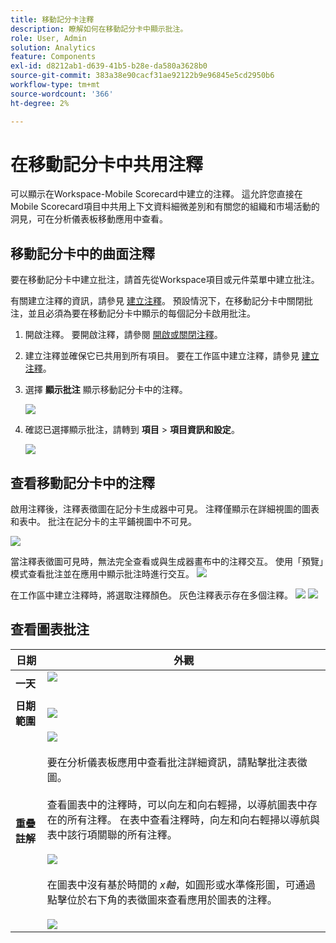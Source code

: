 ```yaml
---
title: 移動記分卡注釋
description: 瞭解如何在移動記分卡中顯示批注。
role: User, Admin
solution: Analytics
feature: Components
exl-id: d8212ab1-d639-41b5-b28e-da580a3628b0
source-git-commit: 383a38e90cacf31ae92122b9e96845e5cd2950b6
workflow-type: tm+mt
source-wordcount: '366'
ht-degree: 2%

---
```



# 在移動記分卡中共用注釋

可以顯示在Workspace-Mobile Scorecard中建立的注釋。 這允許您直接在Mobile Scorecard項目中共用上下文資料細微差別和有關您的組織和市場活動的洞見，可在分析儀表板移動應用中查看。

## 移動記分卡中的曲面注釋

要在移動記分卡中建立批注，請首先從Workspace項目或元件菜單中建立批注。

有關建立注釋的資訊，請參見 [建立注釋](create-annotations.md)。 預設情況下，在移動記分卡中關閉批注，並且必須為要在移動記分卡中顯示的每個記分卡啟用批注。

1. 開啟注釋。 要開啟注釋，請參閱 [開啟或關閉注釋](overview.md#annotations-on-off)。

1. 建立注釋並確保它已共用到所有項目。 要在工作區中建立注釋，請參見 [建立注釋](create-annotations.md)。

1. 選擇 **顯示批注** 顯示移動記分卡中的注釋。

   ![](assets/show-annotations.png)

1. 確認已選擇顯示批注，請轉到 **項目** > **項目資訊和設定**。

   ![](assets/project-info-settings.png)

## 查看移動記分卡中的注釋

啟用注釋後，注釋表徵圖在記分卡生成器中可見。 注釋僅顯示在詳細視圖的圖表和表中。 批注在記分卡的主平鋪視圖中不可見。

![](assets/view-annotations.png)

當注釋表徵圖可見時，無法完全查看或與生成器畫布中的注釋交互。 使用「預覽」模式查看批注並在應用中顯示批注時進行交互。 ![](assets/preview-icon.png)

在工作區中建立注釋時，將選取注釋顏色。 灰色注釋表示存在多個注釋。 ![](assets/gray-annotations1.png) ![](assets/gray-annotations2.png)

## 查看圖表批注

| 日期 | 外觀 |
| --- | --- |
| **一天** | ![](assets/single-day-mobile-annotations.png)<br></br> |
| **日期範圍** | ![](assets/date-range.png) |
| **重疊註解** | ![](assets/overlapping-annotations.png)<br></br>要在分析儀表板應用中查看批注詳細資訊，請點擊批注表徵圖。 <br></br>查看圖表中的注釋時，可以向左和向右輕掃，以導航圖表中存在的所有注釋。 在表中查看注釋時，向左和向右輕掃以導航與表中該行項關聯的所有注釋。 <br></br>![](assets/swipe-multiple-annotations.png) <br></br>在圖表中沒有基於時間的 *x軸*，如圓形或水準條形圖，可通過點擊位於右下角的表徵圖來查看應用於圖表的注釋。<br></br> ![](assets/charts-without-timebase.png) |
